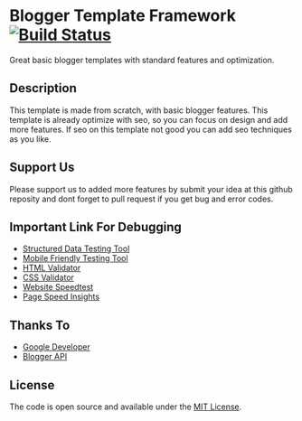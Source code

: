 # Blogger Template Framework [![Build Status](https://camo.githubusercontent.com/f744ca9430339a123815b998fbf56e78a0582361/68747470733a2f2f7472617669732d63692e6f72672f626974636f696e2d636f72652f626974636f696e636f72652e6f72672e737667)](https://www.aguspurwantoro.com)
Great basic blogger templates with standard features and optimization.

Description
-----------
This template is made from scratch, with basic blogger features. This template is already optimize with seo, so you can focus on design and add more features. If seo on this template not good you can add seo techniques as you like.

Support Us
-----------
Please support us to added more features by submit your idea at this github reposity and dont forget to pull request if you get bug and error codes.

Important Link For Debugging
-----------
* [Structured Data Testing Tool](https://search.google.com/structured-data/testing-tool)
* [Mobile Friendly Testing Tool](https://search.google.com/search-console/mobile-friendly?utm_source=mft&utm_medium=link&utm_campaign=mft-upgrade-banner&hl=en-US)
* [HTML Validator](https://validator.w3.org/)
* [CSS Validator](https://jigsaw.w3.org/css-validator/)
* [Website Speedtest](https://gtmetrix.com/)
* [Page Speed Insights](https://developers.google.com/speed/pagespeed/insights/)

Thanks To
-----------
* [Google Developer](https://developers.google.com/web/)
* [Blogger API](https://www.blogger.com/api/v3)

License
-----------
The code is open source and available under the [MIT License](LICENSE.md).
